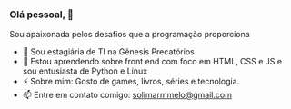 ### Olá pessoal,  👋

Sou apaixonada pelos desafios que a programação proporciona

- 🔭 Sou estagiária de TI na Gênesis Precatórios
- 🌱 Estou aprendendo sobre front end com foco em HTML, CSS e JS e sou entusiasta de Python e Linux
- ⚡ Sobre mim: Gosto de games, livros, séries e tecnologia.
- 📫 Entre em contato comigo: solimarmmelo@gmail.com
<!--
**Solimar13/Solimar13** is a ✨ _special_ ✨ repository because its `README.md` (this file) appears on your GitHub profile.
